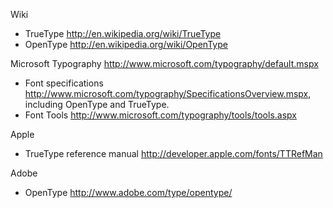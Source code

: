 Wiki

  * TrueType http://en.wikipedia.org/wiki/TrueType
  * OpenType http://en.wikipedia.org/wiki/OpenType

Microsoft Typography http://www.microsoft.com/typography/default.mspx

  * Font specifications http://www.microsoft.com/typography/SpecificationsOverview.mspx, including OpenType and TrueType.
  * Font Tools http://www.microsoft.com/typography/tools/tools.aspx

Apple

  * TrueType reference manual http://developer.apple.com/fonts/TTRefMan

Adobe

  * OpenType http://www.adobe.com/type/opentype/